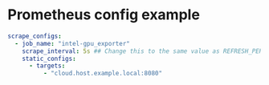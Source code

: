# Prometheus config example

```yaml
scrape_configs:
  - job_name: "intel-gpu_exporter"
    scrape_interval: 5s ## Change this to the same value as REFRESH_PERIOD_MS (or remove this line)
    static_configs:
      - targets:
          - "cloud.host.example.local:8080"
```
